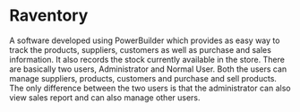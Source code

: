 # Raventory
A software developed using PowerBuilder which provides as easy way to track the products, suppliers, customers as well as purchase and sales information. It also records the stock currently available in the store. There are basically two users, Administrator and Normal User. Both the users can manage suppliers, products, customers and purchase and sell products. The only difference between the two users is that the administrator can also view sales report and can also manage other users.
